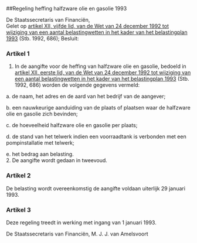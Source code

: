 <meta http-equiv='Content-Type' content='text/html; charset=utf-8' />

##Regeling heffing halfzware olie en gasolie 1993

De Staatssecretaris van Financiën,  
Gelet op [artikel XII, vijfde lid, van de Wet van 24 december 1992 tot wijziging van een aantal belastingwetten in het kader van het belastingplan 1993](../../../../../../../../../wet/wijzigingswet/wet/op/de/inkomstenbelasting/1964/enz./(belastingplan/1993)/BWBR0005805/README.md) (Stb. 1992, 686);
Besluit:    

### Artikel  1  

1.  In de aangifte voor de heffing van halfzware olie en gasolie, bedoeld in [artikel XII, eerste lid, van de Wet van 24 december 1992 tot wijziging van een aantal belastingwetten in het kader van het belastingplan 1993](../../../../../../../../../wet/wijzigingswet/wet/op/de/inkomstenbelasting/1964/enz./(belastingplan/1993)/BWBR0005805/README.md) (Stb. 1992, 686) worden de volgende gegevens vermeld: 

a. de naam, het adres en de aard van het bedrijf van de aangever; 

b. een nauwkeurige aanduiding van de plaats of plaatsen waar de halfzware olie en gasolie zich bevinden; 

c. de hoeveelheid halfzware olie en gasolie per plaats; 

d. de stand van het telwerk indien een voorraadtank is verbonden met een pompinstallatie met telwerk; 

e. het bedrag aan belasting.    
2.  De aangifte wordt gedaan in tweevoud.  

### Artikel  2  

De belasting wordt overeenkomstig de aangifte voldaan uiterlijk 29 januari 1993. 

### Artikel  3  

Deze regeling treedt in werking met ingang van 1 januari 1993. 

De 
Staatssecretaris van Financiën, 
M. J. J. van Amelsvoort      
